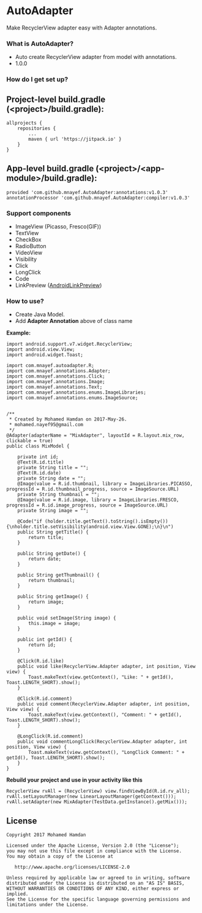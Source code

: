# AutoAdapter #

Make RecyclerView adapter easy with Adapter annotations.

### What is AutoAdapter? ###

* Auto create RecyclerView adapter from model with annotations.
* 1.0.0

### How do I get set up? ###

**Project-level build.gradle** \(\<project>/build.gradle):
-----
```
allprojects {
    repositories {
        ...
        maven { url 'https://jitpack.io' }
    }
}
```
**App-level build.gradle** \(\<project>/\<app-module>/build.gradle):
-----

```
provided 'com.github.mnayef.AutoAdapter:annotations:v1.0.3'
annotationProcessor 'com.github.mnayef.AutoAdapter:compiler:v1.0.3'
```



### Support components ###

* ImageView (Picasso, Fresco(GIF))
* TextView
* CheckBox
* RadioButton
* VideoView
* Visibility
* Click
* LongClick
* Code
* LinkPreview ([AndroidLinkPreview](https://github.com/mnayef/AndroidLinkPreview))

### How to use? ###

* Create Java Model.
* Add **Adapter Annotation** above of class name

**Example:**


```
import android.support.v7.widget.RecyclerView;
import android.view.View;
import android.widget.Toast;

import com.mnayef.autoadapter.R;
import com.mnayef.annotations.Adapter;
import com.mnayef.annotations.Click;
import com.mnayef.annotations.Image;
import com.mnayef.annotations.Text;
import com.mnayef.annotations.enums.ImageLibraries;
import com.mnayef.annotations.enums.ImageSource;


/**
 * Created by Mohamed Hamdan on 2017-May-26.
 * mohamed.nayef95@gmail.com
 */
@Adapter(adapterName = "MixAdapter", layoutId = R.layout.mix_row, clickable = true)
public class MixModel {

    private int id;
    @Text(R.id.title)
    private String title = "";
    @Text(R.id.date)
    private String date = "";
    @Image(value = R.id.thumbnail, library = ImageLibraries.PICASSO, progressId = R.id.thumbnail_progress, source = ImageSource.URL)
    private String thumbnail = "";
    @Image(value = R.id.image, library = ImageLibraries.FRESCO, progressId = R.id.image_progress, source = ImageSource.URL)
    private String image = "";

    @Code("if (holder.title.getText().toString().isEmpty()) {\nholder.title.setVisibility(android.view.View.GONE);\n}\n")
    public String getTitle() {
        return title;
    }

    public String getDate() {
        return date;
    }

    public String getThumbnail() {
        return thumbnail;
    }

    public String getImage() {
        return image;
    }

    public void setImage(String image) {
        this.image = image;
    }

    public int getId() {
        return id;
    }

    @Click(R.id.like)
    public void like(RecyclerView.Adapter adapter, int position, View view) {
        Toast.makeText(view.getContext(), "Like: " + getId(), Toast.LENGTH_SHORT).show();
    }

    @Click(R.id.comment)
    public void comment(RecyclerView.Adapter adapter, int position, View view) {
        Toast.makeText(view.getContext(), "Comment: " + getId(), Toast.LENGTH_SHORT).show();
    }

    @LongClick(R.id.comment)
    public void commentLongClick(RecyclerView.Adapter adapter, int position, View view) {
        Toast.makeText(view.getContext(), "LongClick Comment: " + getId(), Toast.LENGTH_SHORT).show();
    }
}
```

**Rebuild your project and use in your activity like this**


```
RecyclerView rvAll = (RecyclerView) view.findViewById(R.id.rv_all);
rvAll.setLayoutManager(new LinearLayoutManager(getContext()));
rvAll.setAdapter(new MixAdapter(TestData.getInstance().getMix()));
```


**License**
-----
```
Copyright 2017 Mohamed Hamdan

Licensed under the Apache License, Version 2.0 (the "License");
you may not use this file except in compliance with the License.
You may obtain a copy of the License at

   http://www.apache.org/licenses/LICENSE-2.0

Unless required by applicable law or agreed to in writing, software
distributed under the License is distributed on an "AS IS" BASIS,
WITHOUT WARRANTIES OR CONDITIONS OF ANY KIND, either express or implied.
See the License for the specific language governing permissions and
limitations under the License.
```
